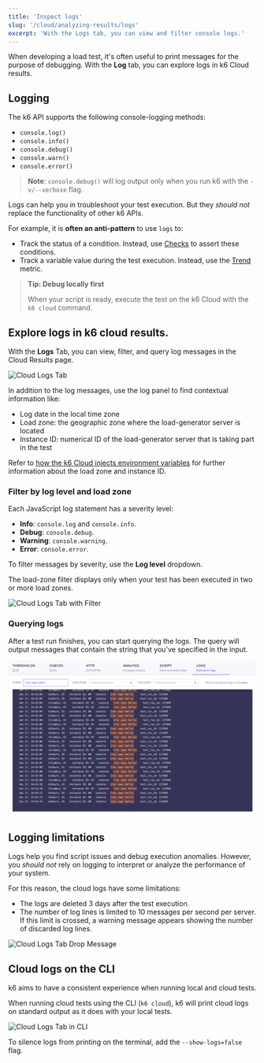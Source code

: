 ```yaml
---
title: 'Inspect logs'
slug: '/cloud/analyzing-results/logs'
excerpt: 'With the Logs tab, you can view and filter console logs.'
---
```


When developing a load test, it's often useful to print messages for the purpose of debugging.
With the **Log** tab, you can explore logs in k6 Cloud results. 

## Logging

The k6 API supports the following console-logging methods:

- `console.log()`
- `console.info()`
- `console.debug()`
- `console.warn()`
- `console.error()`

> **Note**: `console.debug()` will log output only when you run k6 with the `-v/--verbose` flag.

Logs can help you in troubleshoot your test execution.
But they *should not* replace the functionality of other k6 APIs.

For example, it is **often an anti-pattern** to use `logs` to:

- Track the status of a condition. Instead, use [Checks](/javascript-api/k6/check) to assert these conditions.
- Track a variable value during the test execution. Instead, use the [Trend](/javascript-api/k6-metrics/trend) metric.

> **Tip: Debug locally first**
>
> When your script is ready, execute the test on the k6 Cloud with the `k6 cloud` command.

## Explore logs in k6 cloud results.

With the **Logs** Tab, you can view, filter, and query log messages in the Cloud Results page.

![Cloud Logs Tab](./images/11-Cloud-Logs/cloud-logs-output-messages.png)

In addition to the log messages, use the log panel to find contextual information like:

- Log date in the local time zone
- Load zone: the geographic zone where the load-generator server is located
- Instance ID: numerical ID of the load-generator server that is taking part in the test

Refer to [how the k6 Cloud injects environment variables](/cloud/creating-and-running-a-test/cloud-tests-from-the-cli#environment-variables) for further information about the load zone and instance ID.

### Filter by log level and load zone

Each JavaScript log statement has a severity level:

- **Info**: `console.log` and `console.info`.
- **Debug**: `console.debug`.
- **Warning**: `console.warning`.
- **Error**: `console.error`.


To filter messages by severity, use the **Log level** dropdown.

The load-zone filter displays only when your test has been executed in two or more load zones.

![Cloud Logs Tab with Filter](./images/11-Cloud-Logs/cloud-logs-output-messages-with-filter.png)

### Querying logs

After a test run finishes, you can start querying the logs.
The query will output messages that contain the string that you've specified in the input.

![Cloud Logs Tab with Query](./images/11-Cloud-Logs/cloud-logs-output-messages-with-query.png)

## Logging limitations

Logs help you find script issues and debug execution anomalies.
However, you *should not* rely on logging to interpret or analyze the performance of your system.

For this reason, the cloud logs have some limitations:

- The logs are deleted 3 days after the test execution.
- The number of log lines is limited to 10 messages per second per server. If this limit is crossed, a warning message appears showing the number of discarded log lines.

![Cloud Logs Tab Drop Message](./images/11-Cloud-Logs/cloud-logs-output-drop-messages.png)

## Cloud logs on the CLI

k6 aims to have a consistent experience when running local and cloud tests.

When running cloud tests using the CLI (`k6 cloud`), k6 will print cloud logs on standard output as it does with your local tests.

![Cloud Logs Tab in CLI](./images/11-Cloud-Logs/cloud-logs-cli-output.png)

To silence logs from printing on the terminal, add the `--show-logs=false` flag.
